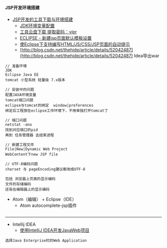 #### **JSP开发环境搭建**

* [JSP开发的工具下载与环境搭建](http://www.jianshu.com/p/5b022371de26)
  * [JDK环境变量配置](http://jingyan.baidu.com/article/6dad5075d1dc40a123e36ea3.html)
  * [工具云盘下载 提取密码：vipr](http://pan.baidu.com/s/1o7pUJOm)
  * [ECLIPSE - 新建jsp页面默认模板设置](http://blog.csdn.net/peixuh/article/details/12623547)
  * [使Eclipse下支持编写HTML/JS/CSS/JSP页面的自动提示](http://www.cnblogs.com/zhuawang/p/5596455.html)
  * [http://blog.csdn.net/thehide/article/details/52042487](http://blog.csdn.net/thehide/article/details/52042487) Idea导出war

```
// 准备环境
JDK
Eclipse Java EE
tomcat 小型系统 轻量级 7.x版本

// 安装中的问题
配置JAVA环境变量
tomcat端口问题
eclipse与tomcat的绑定  window|preferences
绑定后工程放在eclipse工作环境下，不用单独打开tomcat了

// 端口问题
netstat -ano
找到对应端口的pid
再到 任务管理器 去结束进程

// 新建工程文件
File|New|Dynamic Web Project
WebContent下new JSP file

// UTF-8编码问题
charset 与 pageEncoding建议都改成UTF-8

包括 浏览器上页面的显示编码
文件的存储编码
还有在编辑器上的显示编码
```

* Atom（编辑） + Eclipse（IDE）
  * Atom autocomplete-jsp插件

```

```

---

* Intellij IDEA
  * [使用IntelliJ IDEA开发JavaWeb项目](http://youthlin.com/20151128.html)

```
选择Java Enterprise栏的Web Application
```



